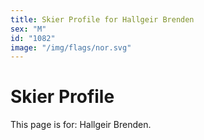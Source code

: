```yaml
---
title: Skier Profile for Hallgeir Brenden
sex: "M"
id: "1082"
image: "/img/flags/nor.svg" 
---
```


# Skier Profile

This page is for: Hallgeir Brenden.
    